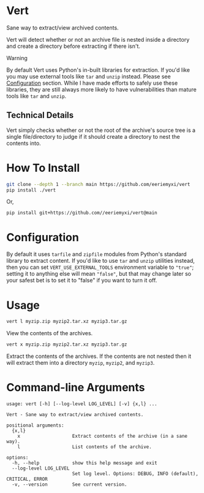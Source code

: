 # Vert
Sane way to extract/view archived contents.

Vert will detect whether or not an archive file is nested inside a directory and
create a directory before extracting if there isn't.

> [!WARNING] 
> By default Vert uses Python's in-built libraries for extraction. If
> you'd like you may use external tools like `tar` and `unzip` instead. Please
> see [Configuration](#configuration) section. While I have made efforts to
> safely use these libraries, they are still always more likely to have
> vulnerabilities than mature tools like `tar` and `unzip`.

## Technical Details
Vert simply checks whether or not the root of the archive's source tree is a
single file/directory to judge if it should create a directory to nest the
contents into.

# How To Install
```bash
git clone --depth 1 --branch main https://github.com/eeriemyxi/vert
pip install ./vert
```
Or,
```
pip install git+https://github.com//eeriemyxi/vert@main
```
# Configuration
By default it uses `tarfile` and `zipfile` modules from Python's standard
library to extract content. If you'd like to use `tar` and `unzip` utilities
instead, then you can set `VERT_USE_EXTERNAL_TOOLS` environment variable to
`"true"`; setting it to anything else will mean `"false"`, but that may change
later so your safest bet is to set it to "false" if you want to turn it off.

# Usage
```bash
vert l myzip.zip myzip2.tar.xz myzip3.tar.gz
```
View the contents of the archives.

```bash
vert x myzip.zip myzip2.tar.xz myzip3.tar.gz
```
Extract the contents of the archives. If the contents are not nested then it will extract
them into a directory `myzip`, `myzip2`, and `myzip3`.

# Command-line Arguments
```
usage: vert [-h] [--log-level LOG_LEVEL] [-v] {x,l} ...

Vert - Sane way to extract/view archived contents.

positional arguments:
  {x,l}
    x                   Extract contents of the archive (in a sane way).
    l                   List contents of the archive.

options:
  -h, --help            show this help message and exit
  --log-level LOG_LEVEL
                        Set log level. Options: DEBUG, INFO (default), CRITICAL, ERROR
  -v, --version         See current version.
```
